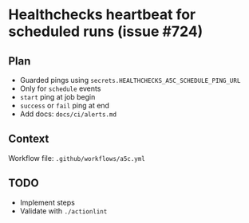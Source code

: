 # Healthchecks heartbeat for scheduled runs (issue #724)

## Plan

- Guarded pings using `secrets.HEALTHCHECKS_A5C_SCHEDULE_PING_URL`
- Only for `schedule` events
- `start` ping at job begin
- `success` or `fail` ping at end
- Add docs: `docs/ci/alerts.md`

## Context

Workflow file: `.github/workflows/a5c.yml`

## TODO

- Implement steps
- Validate with `./actionlint`
